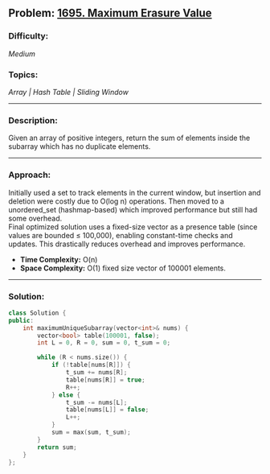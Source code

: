 ## Problem: [1695. Maximum Erasure Value](https://leetcode.com/problems/maximum-erasure-value/)

### Difficulty:
*Medium*

### Topics:
*Array | Hash Table | Sliding Window*

---

### Description:
Given an array of positive integers, return the sum of elements inside the subarray which has no duplicate elements.

---

### Approach:
Initially used a set to track elements in the current window, but insertion and deletion were costly due to O(log n) operations. Then moved to a unordered_set (hashmap-based) which improved performance but still had some overhead.  
Final optimized solution uses a fixed-size vector<bool> as a presence table (since values are bounded ≤ 100,000), enabling constant-time checks and updates. This drastically reduces overhead and improves performance.
- **Time Complexity:** O(n)
- **Space Complexity:** O(1) fixed size vector of 100001 elements.

---

### Solution:
```cpp
class Solution {
public:
    int maximumUniqueSubarray(vector<int>& nums) {
        vector<bool> table(100001, false);
        int L = 0, R = 0, sum = 0, t_sum = 0;

        while (R < nums.size()) {
            if (!table[nums[R]]) {
                t_sum += nums[R];
                table[nums[R]] = true;
                R++;
            } else {
                t_sum -= nums[L];
                table[nums[L]] = false;
                L++;
            }
            sum = max(sum, t_sum);
        }
        return sum;
    }
};
```
